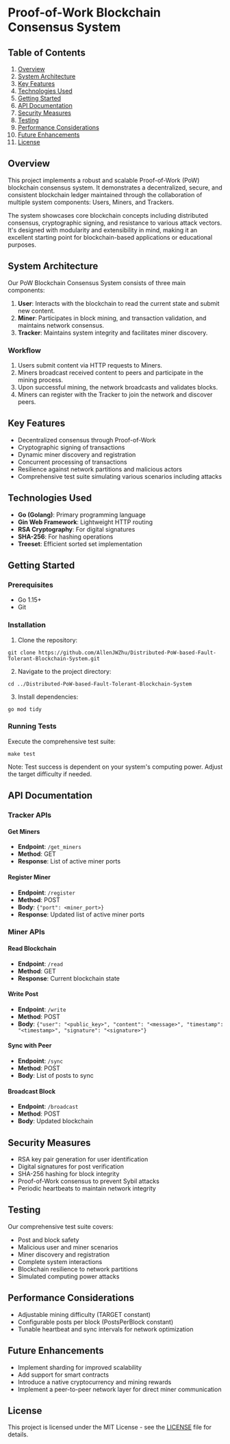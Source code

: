 # Proof-of-Work Blockchain Consensus System

## Table of Contents
1. [Overview](#overview)
2. [System Architecture](#system-architecture)
3. [Key Features](#key-features)
4. [Technologies Used](#technologies-used)
5. [Getting Started](#getting-started)
6. [API Documentation](#api-documentation)
7. [Security Measures](#security-measures)
8. [Testing](#testing)
9. [Performance Considerations](#performance-considerations)
10. [Future Enhancements](#future-enhancements)
11. [License](#license)

## Overview

This project implements a robust and scalable Proof-of-Work (PoW) blockchain consensus system. It demonstrates a decentralized, secure, and consistent blockchain ledger maintained through the collaboration of multiple system components: Users, Miners, and Trackers.

The system showcases core blockchain concepts including distributed consensus, cryptographic signing, and resistance to various attack vectors. It's designed with modularity and extensibility in mind, making it an excellent starting point for blockchain-based applications or educational purposes.

## System Architecture

Our PoW Blockchain Consensus System consists of three main components:

1. **User**: Interacts with the blockchain to read the current state and submit new content.
2. **Miner**: Participates in block mining, and transaction validation, and maintains network consensus.
3. **Tracker**: Maintains system integrity and facilitates miner discovery.

### Workflow

1. Users submit content via HTTP requests to Miners.
2. Miners broadcast received content to peers and participate in the mining process.
3. Upon successful mining, the network broadcasts and validates blocks.
4. Miners can register with the Tracker to join the network and discover peers.

## Key Features

- Decentralized consensus through Proof-of-Work
- Cryptographic signing of transactions
- Dynamic miner discovery and registration
- Concurrent processing of transactions
- Resilience against network partitions and malicious actors
- Comprehensive test suite simulating various scenarios including attacks

## Technologies Used

- **Go (Golang)**: Primary programming language
- **Gin Web Framework**: Lightweight HTTP routing
- **RSA Cryptography**: For digital signatures
- **SHA-256**: For hashing operations
- **Treeset**: Efficient sorted set implementation

## Getting Started

### Prerequisites

- Go 1.15+
- Git

### Installation

1. Clone the repository:

```
git clone https://github.com/AllenJWZhu/Distributed-PoW-based-Fault-Tolerant-Blockchain-System.git
```

2. Navigate to the project directory:

```
cd ../Distributed-PoW-based-Fault-Tolerant-Blockchain-System
```

3. Install dependencies:

```
go mod tidy
```

### Running Tests

Execute the comprehensive test suite:

```
make test
```

Note: Test success is dependent on your system's computing power. Adjust the target difficulty if needed.

## API Documentation

### Tracker APIs

#### Get Miners
- **Endpoint**: `/get_miners`
- **Method**: GET
- **Response**: List of active miner ports

#### Register Miner
- **Endpoint**: `/register`
- **Method**: POST
- **Body**: `{"port": <miner_port>}`
- **Response**: Updated list of active miner ports

### Miner APIs

#### Read Blockchain
- **Endpoint**: `/read`
- **Method**: GET
- **Response**: Current blockchain state

#### Write Post
- **Endpoint**: `/write`
- **Method**: POST
- **Body**: `{"user": "<public_key>", "content": "<message>", "timestamp": "<timestamp>", "signature": "<signature>"}`

#### Sync with Peer
- **Endpoint**: `/sync`
- **Method**: POST
- **Body**: List of posts to sync

#### Broadcast Block
- **Endpoint**: `/broadcast`
- **Method**: POST
- **Body**: Updated blockchain

## Security Measures

- RSA key pair generation for user identification
- Digital signatures for post verification
- SHA-256 hashing for block integrity
- Proof-of-Work consensus to prevent Sybil attacks
- Periodic heartbeats to maintain network integrity

## Testing

Our comprehensive test suite covers:

- Post and block safety
- Malicious user and miner scenarios
- Miner discovery and registration
- Complete system interactions
- Blockchain resilience to network partitions
- Simulated computing power attacks

## Performance Considerations

- Adjustable mining difficulty (TARGET constant)
- Configurable posts per block (PostsPerBlock constant)
- Tunable heartbeat and sync intervals for network optimization

## Future Enhancements

- Implement sharding for improved scalability
- Add support for smart contracts
- Introduce a native cryptocurrency and mining rewards
- Implement a peer-to-peer network layer for direct miner communication

## License

This project is licensed under the MIT License - see the [LICENSE](LICENSE) file for details.
